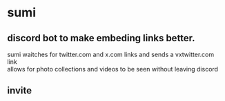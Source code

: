 # sumi

## discord bot to make embeding links better.
sumi waitches for twitter.com and x.com links and sends a vxtwitter.com link  
allows for photo collections and videos to be seen without leaving discord  

## invite
